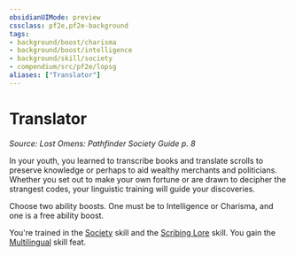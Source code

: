 ```yaml
---
obsidianUIMode: preview
cssclass: pf2e,pf2e-background
tags:
- background/boost/charisma
- background/boost/intelligence
- background/skill/society
- compendium/src/pf2e/lopsg
aliases: ["Translator"]
---
```

# Translator
*Source: Lost Omens: Pathfinder Society Guide p. 8*  

In your youth, you learned to transcribe books and translate scrolls to preserve knowledge or perhaps to aid wealthy merchants and politicians. Whether you set out to make your own fortune or are drawn to decipher the strangest codes, your linguistic training will guide your discoveries.

Choose two ability boosts. One must be to Intelligence or Charisma, and one is a free ability boost.

You're trained in the [Society](skills.md#Society) skill and the [Scribing Lore](skills.md#Lore) skill. You gain the [Multilingual](multilingual.md) skill feat.